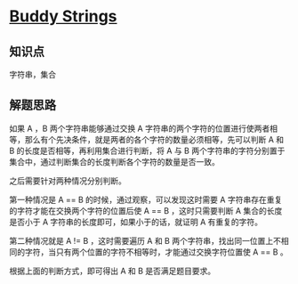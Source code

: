 # [Buddy Strings](https://leetcode.com/problems/buddy-strings/)

## 知识点

字符串，集合

## 解题思路

如果 A ，B 两个字符串能够通过交换 A 字符串的两个字符的位置进行使两者相等，那么有个先决条件，就是两者的各个字符的数量必须相等，先可以判断 A 和 B 的长度是否相等，再利用集合进行判断，将 A 与 B 两个字符串的字符分别置于集合中，通过判断集合的长度判断各个字符的数量是否一致。

之后需要针对两种情况分别判断。

第一种情况是 A == B 的时候，通过观察，可以发现这时需要 A 字符串存在重复的字符才能在交换两个字符的位置后使 A == B ，这时只需要判断 A 集合的长度是否小于 A 字符串的长度即可，如果小于的话，就证明 A 有重复的字符。

第二种情况就是 A != B ，这时需要遍历 A 和 B 两个字符串，找出同一位置上不相同的字符，当只有两个位置的字符不相等时，才能通过交换字符位置使 A == B 。

根据上面的判断方式，即可得出 A 和 B 是否满足题目要求。
